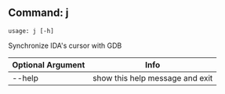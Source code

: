 ## Command: j ##
```
usage: j [-h]
```
Synchronize IDA's cursor with GDB  

| Optional Argument | Info |
|---------------------|------|
| --help | show this help message and exit |


